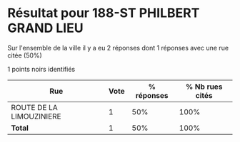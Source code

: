 # Résultat pour 188-ST PHILBERT GRAND LIEU

Sur l'ensemble de la ville il y a eu 2 réponses dont 1 réponses avec une rue citée (50%)

1 points noirs identifiés

| Rue | Vote | % réponses | % Nb rues cités|
|-----|------|------------|----------------|
| ROUTE DE LA LIMOUZINIERE | 1 | 50% | 100%|
| **Total** | 1 | 50% | 100%|
